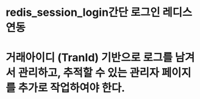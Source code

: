 # redis_session_login간단 로그인 레디스 연동

# 거래아이디 (TranId) 기반으로 로그를 남겨서 관리하고, 추적할 수 있는 관리자 페이지를 추가로 작업하여야 한다.

